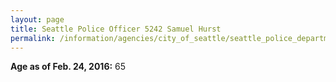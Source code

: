 ```yaml
---
layout: page
title: Seattle Police Officer 5242 Samuel Hurst
permalink: /information/agencies/city_of_seattle/seattle_police_department/copbook/5242/
---
```


**Age as of Feb. 24, 2016:** 65
